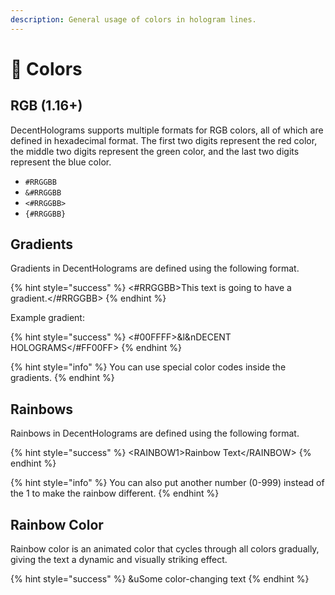 ```yaml
---
description: General usage of colors in hologram lines.
---
```


# 🤡 Colors

## RGB (1.16+)

DecentHolograms supports multiple formats for RGB colors, all of which are defined in hexadecimal format. The first two digits represent the red color, the middle two digits represent the green color, and the last two digits represent the blue color.

* `#RRGGBB`
* `&#RRGGBB`
* `<#RRGGBB>`
* `{#RRGGBB}`&#x20;

## Gradients

Gradients in DecentHolograms are defined using the following format.

{% hint style="success" %}
<#RRGGBB>This text is going to have a gradient.\</#RRGGBB>
{% endhint %}

Example gradient:

{% hint style="success" %}
<#00FFFF>\&l\&nDECENT HOLOGRAMS\</#FF00FF>
{% endhint %}

{% hint style="info" %}
You can use special color codes inside the gradients.
{% endhint %}

## Rainbows

Rainbows in DecentHolograms are defined using the following format.

{% hint style="success" %}
\<RAINBOW1>Rainbow Text\</RAINBOW>
{% endhint %}

{% hint style="info" %}
You can also put another number (0-999) instead of the 1 to make the rainbow different.
{% endhint %}

## Rainbow Color

Rainbow color is an animated color that cycles through all colors gradually, giving the text a dynamic and visually striking effect.

{% hint style="success" %}
\&uSome color-changing text
{% endhint %}


